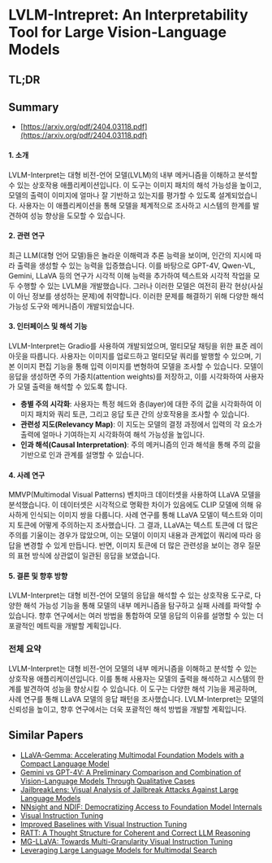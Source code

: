 # LVLM-Intrepret: An Interpretability Tool for Large Vision-Language Models
## TL;DR
## Summary
- [https://arxiv.org/pdf/2404.03118.pdf](https://arxiv.org/pdf/2404.03118.pdf)

#### 1. 소개
LVLM-Interpret는 대형 비전-언어 모델(LVLM)의 내부 메커니즘을 이해하고 분석할 수 있는 상호작용 애플리케이션입니다. 이 도구는 이미지 패치의 해석 가능성을 높이고, 모델의 출력이 이미지에 얼마나 잘 기반하고 있는지를 평가할 수 있도록 설계되었습니다. 사용자는 이 애플리케이션을 통해 모델을 체계적으로 조사하고 시스템의 한계를 발견하여 성능 향상을 도모할 수 있습니다.

#### 2. 관련 연구
최근 LLM(대형 언어 모델)들은 놀라운 이해력과 추론 능력을 보이며, 인간의 지시에 따라 출력을 생성할 수 있는 능력을 입증했습니다. 이를 바탕으로 GPT-4V, Qwen-VL, Gemini, LLaVA 등의 연구가 시각적 이해 능력을 추가하여 텍스트와 시각적 작업을 모두 수행할 수 있는 LVLM을 개발했습니다. 그러나 이러한 모델은 여전히 환각 현상(사실이 아닌 정보를 생성하는 문제)에 취약합니다. 이러한 문제를 해결하기 위해 다양한 해석 가능성 도구와 메커니즘이 개발되었습니다.

#### 3. 인터페이스 및 해석 기능
LVLM-Interpret는 Gradio를 사용하여 개발되었으며, 멀티모달 채팅을 위한 표준 레이아웃을 따릅니다. 사용자는 이미지를 업로드하고 멀티모달 쿼리를 발행할 수 있으며, 기본 이미지 편집 기능을 통해 입력 이미지를 변형하여 모델을 조사할 수 있습니다. 모델이 응답을 생성하면 주의 가중치(attention weights)를 저장하고, 이를 시각화하여 사용자가 모델 출력을 해석할 수 있도록 합니다.

- **층별 주의 시각화**: 사용자는 특정 헤드와 층(layer)에 대한 주의 값을 시각화하여 이미지 패치와 쿼리 토큰, 그리고 응답 토큰 간의 상호작용을 조사할 수 있습니다.
- **관련성 지도(Relevancy Map)**: 이 지도는 모델의 결정 과정에서 입력의 각 요소가 출력에 얼마나 기여하는지 시각화하여 해석 가능성을 높입니다.
- **인과 해석(Causal Interpretation)**: 주의 메커니즘의 인과 해석을 통해 주의 값을 기반으로 인과 관계를 설명할 수 있습니다.

#### 4. 사례 연구
MMVP(Multimodal Visual Patterns) 벤치마크 데이터셋을 사용하여 LLaVA 모델을 분석했습니다. 이 데이터셋은 시각적으로 명확한 차이가 있음에도 CLIP 모델에 의해 유사하게 인식되는 이미지 쌍을 다룹니다. 사례 연구를 통해 LLaVA 모델이 텍스트와 이미지 토큰에 어떻게 주의하는지 조사했습니다. 그 결과, LLaVA는 텍스트 토큰에 더 많은 주의를 기울이는 경우가 많았으며, 이는 모델이 이미지 내용과 관계없이 쿼리에 따라 응답을 변경할 수 있게 만듭니다. 반면, 이미지 토큰에 더 많은 관련성을 보이는 경우 질문의 표현 방식에 상관없이 일관된 응답을 보였습니다.

#### 5. 결론 및 향후 방향
LVLM-Interpret는 대형 비전-언어 모델의 응답을 해석할 수 있는 상호작용 도구로, 다양한 해석 가능성 기능을 통해 모델의 내부 메커니즘을 탐구하고 실패 사례를 파악할 수 있습니다. 향후 연구에서는 여러 방법을 통합하여 모델 응답의 이유를 설명할 수 있는 더 포괄적인 메트릭을 개발할 계획입니다.

### 전체 요약
LVLM-Interpret는 대형 비전-언어 모델의 내부 메커니즘을 이해하고 분석할 수 있는 상호작용 애플리케이션입니다. 이를 통해 사용자는 모델의 출력을 해석하고 시스템의 한계를 발견하여 성능을 향상시킬 수 있습니다. 이 도구는 다양한 해석 기능을 제공하며, 사례 연구를 통해 LLaVA 모델의 응답 패턴을 조사했습니다. LVLM-Interpret는 모델의 신뢰성을 높이고, 향후 연구에서는 더욱 포괄적인 해석 방법을 개발할 계획입니다.

## Similar Papers
- [LLaVA-Gemma: Accelerating Multimodal Foundation Models with a Compact Language Model](2404.01331.md)
- [Gemini vs GPT-4V: A Preliminary Comparison and Combination of Vision-Language Models Through Qualitative Cases](2312.15011.md)
- [JailbreakLens: Visual Analysis of Jailbreak Attacks Against Large Language Models](2404.08793.md)
- [NNsight and NDIF: Democratizing Access to Foundation Model Internals](2407.14561.md)
- [Visual Instruction Tuning](2304.08485.md)
- [Improved Baselines with Visual Instruction Tuning](2310.03744.md)
- [RATT: A Thought Structure for Coherent and Correct LLM Reasoning](2406.02746.md)
- [MG-LLaVA: Towards Multi-Granularity Visual Instruction Tuning](2406.17770.md)
- [Leveraging Large Language Models for Multimodal Search](2404.15790.md)
